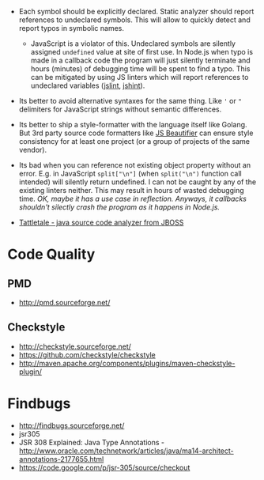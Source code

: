 - Each symbol should be explicitly declared. Static analyzer should report references to undeclared symbols. This will allow to quickly detect and report typos in symbolic names.
  + JavaScript is a violator of this. Undeclared symbols are silently assigned `undefined` value at site of first use. In Node.js when typo is made in a callback code the program will just silently terminate and hours (minutes) of debugging time will be spent to find a typo. This can be mitigated by using JS linters which will report references to undeclared variables ([jslint](http://jshint.com/), [jshint](http://www.jslint.com/)).
- Its better to avoid alternative syntaxes for the same thing. Like `'` or `"` delimiters for JavaScript strings without semantic differences.
- Its better to ship a style-formatter with the language itself like Golang. But 3rd party source code formatters like [JS Beautifier](http://jsbeautifier.org/) can ensure style consistency for at least one project (or a group of projects of the same vendor).
- Its bad when you can reference not existing object property without an error. E.g. in JavaScript `split["\n"]` (when `split("\n")` function call intended) will silently return undefined. I can not be caught by any of the existing linters neither. This may result in hours of wasted debugging time. *OK, maybe it has a use case in reflection. Anyways, it callbacks shouldn't silectly crash the program as it happens in Node.js.*



- [Tattletale - java source code analyzer from JBOSS](http://tattletale.jboss.org/)

# Code Quality
## PMD 
- http://pmd.sourceforge.net/

## Checkstyle
- http://checkstyle.sourceforge.net/
- https://github.com/checkstyle/checkstyle
- http://maven.apache.org/components/plugins/maven-checkstyle-plugin/

# Findbugs
- http://findbugs.sourceforge.net/
- jsr305
- JSR 308 Explained: Java Type Annotations - http://www.oracle.com/technetwork/articles/java/ma14-architect-annotations-2177655.html
- https://code.google.com/p/jsr-305/source/checkout
